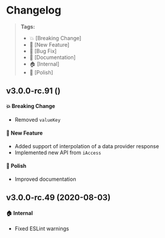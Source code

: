Changelog
=========

> **Tags:**
> - :boom:       [Breaking Change]
> - :rocket:     [New Feature]
> - :bug:        [Bug Fix]
> - :memo:       [Documentation]
> - :house:      [Internal]
> - :nail_care:  [Polish]

## v3.0.0-rc.91 ()

#### :boom: Breaking Change

* Removed `valueKey`

#### :rocket: New Feature

* Added support of interpolation of a data provider response
* Implemented new API from `iAccess`

#### :nail_care: Polish

* Improved documentation

## v3.0.0-rc.49 (2020-08-03)

#### :house: Internal

* Fixed ESLint warnings
